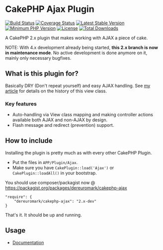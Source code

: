 # CakePHP Ajax Plugin
[![Build Status](https://api.travis-ci.org/dereuromark/cakephp-ajax.svg?branch=2.x)](https://travis-ci.org/dereuromark/cakephp-ajax)
[![Coverage Status](https://coveralls.io/repos/dereuromark/cakephp-ajax/badge.png?branch=2.x)](https://coveralls.io/r/dereuromark/cakephp-ajax)
[![Latest Stable Version](https://poser.pugx.org/dereuromark/cakephp-ajax/v/stable.png)](https://packagist.org/packages/dereuromark/cakephp-ajax)
[![Minimum PHP Version](http://img.shields.io/badge/php-%3E%3D%205.4-8892BF.svg)](https://php.net/)
[![License](https://poser.pugx.org/dereuromark/cakephp-ajax/license.png)](https://packagist.org/packages/dereuromark/cakephp-ajax)
[![Total Downloads](https://poser.pugx.org/dereuromark/cakephp-ajax/d/total.png)](https://packagist.org/packages/dereuromark/cakephp-ajax)

A CakePHP 2.x plugin that makes working with AJAX a piece of cake.

NOTE: With 4.x development already being started, **this 2.x branch is now in maintenance mode**. No active development is done anymore on it, mainly only necessary bugfixes.

## What is this plugin for?
Basically DRY (Don't repeat yourself) and easy AJAX handling.
See  [my article](http://www.dereuromark.de/2014/01/09/ajax-and-cakephp/) for details on the history of this view class.

### Key features
- Auto-handling via View class mapping and making controller actions available both AJAX and non-AJAX by design.
- Flash message and redirect (prevention) support.

## How to include
Installing the plugin is pretty much as with every other CakePHP Plugin.

* Put the files in `APP/Plugin/Ajax`.
* Make sure you have `CakePlugin::load('Ajax')` or `CakePlugin::loadAll()` in your bootstrap.

You should use composer/packagist now @ https://packagist.org/packages/dereuromark/cakephp-ajax

```
"require": {
	"dereuromark/cakephp-ajax": "2.x-dev"
}
```

That's it. It should be up and running.

## Usage
- [Documentation](Docs/README.md)
